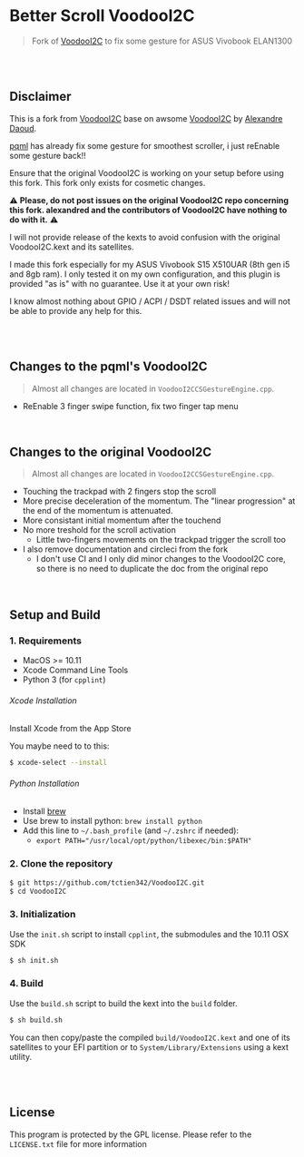 # Better Scroll VoodooI2C
> Fork of [VoodooI2C](https://github.com/pqml/VoodooI2C) to fix some gesture for ASUS Vivobook ELAN1300

<br><br>

## Disclaimer
This is a fork from [VoodooI2C](https://github.com/pqml/VoodooI2C) base on awsome [VoodooI2C](https://github.com/alexandred/VoodooI2C/tree/master/VoodooI2C) by [Alexandre Daoud](https://github.com/alexandred).

[pqml](https://github.com/pqml) has already fix some gesture for smoothest scroller, i just reEnable some gesture back!!

Ensure that the original VoodooI2C is working on your setup before using this fork. This fork only exists for cosmetic changes.

:warning: __Please, do not post issues on the original VoodooI2C repo concerning this fork. alexandred and the contributors of VoodooI2C have nothing to do with it.__ :warning:

I will not provide release of the kexts to avoid confusion with the original VoodooI2C.kext and its satellites.

I made this fork especially for my ASUS Vivobook S15 X510UAR (8th gen i5 and 8gb ram).
I only tested it on my own configuration, and this plugin is provided "as is" with no guarantee. Use it at your own risk!

I know almost nothing about GPIO / ACPI / DSDT related issues and will not be able to provide any help for this.

<br><br>

## Changes to the pqml's VoodooI2C

> Almost all changes are located in `VoodooI2CCSGestureEngine.cpp`.

- ReEnable 3 finger swipe function, fix two finger tap menu

<br>

## Changes to the original VoodooI2C

> Almost all changes are located in `VoodooI2CCSGestureEngine.cpp`.

- Touching the trackpad with 2 fingers stop the scroll
- More precise deceleration of the momentum. The "linear progression" at the end of the momentum is attenuated.
- More consistant initial momentum after the touchend
- No more treshold for the scroll activation
  - Little two-fingers movements on the trackpad trigger the scroll too
- I also remove documentation and circleci from the fork
  - I don't use CI and I only did minor changes to the VoodooI2C core, so there is no need to duplicate the doc from the original repo

<br>

## Setup and Build

### 1. Requirements
- MacOS >= 10.11
- Xcode Command Line Tools
- Python 3 (for `cpplint`)

###### Xcode Installation

Install Xcode from the App Store

You maybe need to to this:

```sh
$ xcode-select --install
```

###### Python Installation

- Install [brew](https://brew.sh/)
- Use brew to install python: `brew install python`
- Add this line to `~/.bash_profile` (and `~/.zshrc` if needed):
  - `export PATH="/usr/local/opt/python/libexec/bin:$PATH"`


### 2. Clone the repository

```sh
$ git https://github.com/tctien342/VoodooI2C.git
$ cd VoodooI2C
```

### 3. Initialization

Use the `init.sh` script to install `cpplint`, the submodules and the 10.11 OSX SDK

```sh
$ sh init.sh
```

### 4. Build

Use the `build.sh` script to build the kext into the `build` folder.

```sh
$ sh build.sh
```

You can then copy/paste the compiled `build/VoodooI2C.kext` and one of its satellites to your EFI partition or to `System/Library/Extensions` using a kext utility. 

<br><br>

## License

This program is protected by the GPL license. Please refer to the `LICENSE.txt` file for more information
